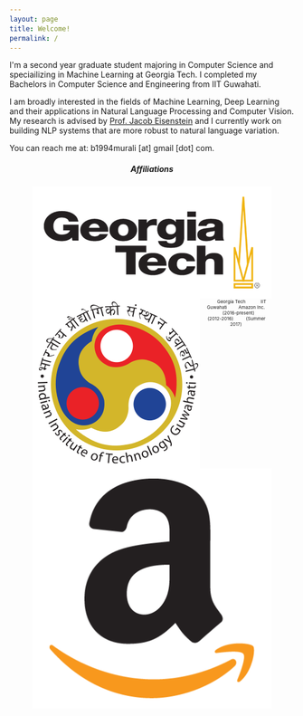 ```yaml
---
layout: page
title: Welcome!
permalink: /
---
```


I'm a second year graduate student majoring in Computer Science and speciailizing in Machine Learning at Georgia Tech. I completed my Bachelors in Computer Science and Engineering from IIT Guwahati.

I am broadly interested in the fields of Machine Learning, Deep Learning and their applications in Natural Language Processing and Computer Vision. My research is advised by [Prof. Jacob Eisenstein](https://www.cc.gatech.edu/~jeisenst/) and I currently work on building NLP systems that are more robust to natural language variation.

You can reach me at:  b1994murali [at] gmail [dot] com.

<h5 align="center">Affiliations</h5>
<figure align="center" class="affils">
<a href="http://www.gatech.edu/">
	<img style="float: left;" src="/docs/pictures/gatech.png" style="width: 75px; height: 50px; margin:0px 5px"/>
</a>
<a href="http://www.iitg.ac.in/"><img style="float: left;" src="/docs/pictures/iitg.png" style="width: 50px; height: 50px; margin:0px 5px"/></a>
<a href="https://www.amazon.com/"><img style="float: left;" src="/docs/pictures/amazon.png" style="width: 50px; height: 50px; margin:0px 5px"/></a>
</figure>
<figure align="center" class="affils">
	<figcaption style="font-size: 8px;">&nbsp;&nbsp;&nbsp; &nbsp;&nbsp; &nbsp; Georgia Tech &nbsp;&nbsp; &nbsp;&nbsp;&nbsp; &nbsp;&nbsp;&nbsp; IIT Guwahati &nbsp;&nbsp;&nbsp; &nbsp;&nbsp;&nbsp; Amazon Inc.<br />&nbsp;&nbsp;&nbsp; &nbsp;&nbsp;&nbsp;  &nbsp; &nbsp; (2016-present) &nbsp;&nbsp;&nbsp; &nbsp;&nbsp;&nbsp; &nbsp;(2012-2016) &nbsp; &nbsp;&nbsp; &nbsp;&nbsp;&nbsp; (Summer 2017)
	</figcaption>
</figure>
